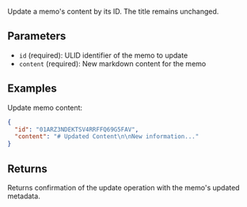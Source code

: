 Update a memo's content by its ID. The title remains unchanged.

## Parameters

- `id` (required): ULID identifier of the memo to update
- `content` (required): New markdown content for the memo

## Examples

Update memo content:
```json
{
  "id": "01ARZ3NDEKTSV4RRFFQ69G5FAV",
  "content": "# Updated Content\n\nNew information..."
}
```

## Returns

Returns confirmation of the update operation with the memo's updated metadata.